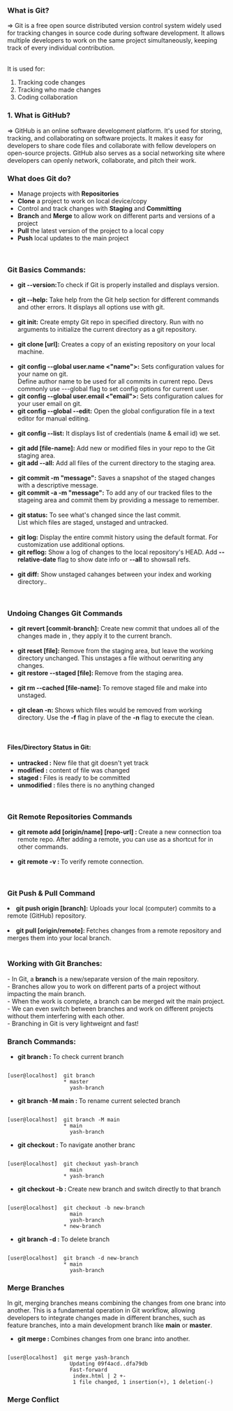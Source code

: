 <h3> What is Git? </h3>
=> Git is a free open source distributed version control system widely used for tracking changes in source code during software development. It allows multiple developers to work on the same project simultaneously, keeping track of every individual contribution. <br><br>

It is used for:
1. Tracking code changes <br>
2. Tracking who made changes <br>
3. Coding collaboration 


<h3> 1. What is GitHub? </h3>
=> GitHub is an online software development platform. It's used for storing, tracking, and collaborating on software projects. It makes it easy for developers to share code files and collaborate with fellow developers on open-source projects. GitHub also serves as a social networking site where developers can openly network, collaborate, and pitch their work.


<h3> What does Git do?</h3>
<ul>
  <li> Manage projects with <b>Repositories</b </li>
  <li> <b>Clone</b> a project to work on local device/copy </li>
  <li> Control and track changes with <b>Staging</b> and <b>Committing</b> </li>
  <li> <b>Branch</b> and <b>Merge</b> to allow work on different parts and versions of a project </li>
  <li> <b>Pull</b> the latest version of the project to a local copy </li>
  <li> <b>Push</b> local updates to the main project </li>
</ul>

<br>

<h3> Git Basics Commands:</h3>

<ul>
  <li><b>git --version:</b>To check if Git is properly installed and displays version.</li>

<br>

<li><b>git --help:</b> Take help from the Git help section for different commands and other errors. It displays all options use with git.</li>

<br>

<li><b>git init:</b> Create empty Git repo in specified directory. Run with no arguments to initialize the current directory as a git repository.</li>

<br>

<li><b> git clone [url]:</b> Creates a copy of an existing repository on your local machine.</li>

<br>

<li><b> git config --global user.name <"name">:</b> Sets configuration values for your name on git. <br> Define author name to be used for all commits in current repo. Devs commonly use ---global flag to set config options for current user.</li>
<li><b> git config --global user.email <"email">:</b> Sets configuration calues for your user email on git.</li>
<li><b> git config --global --edit:</b> Open the global configuration file in a text editor for manual editing.</li>

<br>
  
<li><b> git config --list:</b> It displays list of credentials (name & email id) we set.</li>

<br>

<li><b> git add [file-name]:</b> Add new or modified files in your repo to the Git staging area.</li>
<li><b> git add --all:</b> Add all files of the current directory to the staging area.</li>
  
<br>

<li><b> git commit -m "message":</b> Saves a snapshot of the staged changes with a descriptive message.</li>
<li><b> git commit -a -m "message":</b> To add any of our tracked files to the stageing area and commit them by providing a message to remember.</li>

<br>

<li><b> git status:</b> To see what's changed since the last commit. <br> List which files are staged, unstaged and untracked.</li>

<br>

 <li><b> git log:</b> Display the entire commit history using the default format. For customization use additional options.</li>
 <li><b> git reflog:</b> Show a log of changes to the local repository's HEAD. Add <b>--relative-date</b> flag to show date info or <b>--all</b> to showsall refs.</li>

<br>

<li><b> git diff:</b> Show unstaged cahanges between your index and working directory..</li>

</ul>

<br>

<h3> Undoing Changes Git Commands </h3>

<ul>
  <li><b> git revert [commit-branch]:</b> Create new commit that undoes all of the changes made in <commit>, they apply it to the current branch.</li>

<br>

  <li><b> git reset [file]: </b>Remove <file> from the staging area, but leave the working directory unchanged. This unstages a file without oerwriting any changes.</li>
  <li><b> git restore --staged [file]: </b>Remove <file> from the staging area.</li>

  <br>
  
  <li><b> git rm --cached [file-name]: </b>To remove staged file and make into unstaged.</li>

  <br>

  <li><b> git clean -n: </b>Shows which files would be removed from working directory. Use the <b>-f</b> flag in plave of the <b>-n</b> flag to execute the clean.</li>

</ul>

<br>

<h4> Files/Directory Status in Git: </h4>
<ul>
  <li><b>untracked :</b> New file that git doesn't yet track</li>
  <li><b>modified :</b> content of file was changed</li>
  <li><b>staged :</b> Files is ready to be committed</li>
  <li><b>unmodified :</b> files there is no anything changed</li>
</ul>

<br>

<h3> Git Remote Repositories Commands </h3>

<ul>

  <li><b> git remote add [origin/name] [repo-url] : </b>Create a new connection toa remote repo. After adding a remote, you can use <origin/name> as a shortcut for <url> in other commands.</li>
  
  <br>
  
  <li><b> git remote -v : </b>To verify remote connection.</li>

</ul>

<br>
<h3> Git Push & Pull Command </h3>

  <li><b> git push origin [branch]:</b> Uploads your local (computer) commits to a remote (GitHub) repository.</li>

  <br>

  <li><b> git pull [origin/remote]: </b>Fetches changes from a remote repository and merges them into your local branch.</li>

  <br>

</ul>



<h3> Working with Git Branches: </h3>
- In Git, a <b>branch</b> is a new/separate version of the main repository. <br>
- Branches allow you to work on different parts of a project without impacting the main branch. <br>
- When the work is complete, a branch can be merged wit the main project. <br>
- We can even switch between branches and work on different projects without them interfering with each other. <br>
- Branching in Git is very lightweignt and fast! <br>


<h3>Branch Commands: </h3>
<ul>
  <li><b> git branch : </b>To check current branch</li>
</ul>

```console

[user@localhost]  git branch
                  * master
                    yash-branch

```

<ul>
  <li><b> git branch -M main : </b>To rename current selected branch</li>
</ul>

```console

[user@localhost]  git branch -M main
                  * main
                    yash-branch

```

<ul>
  <li><b> git checkout <branch-name> : </b>To navigate another branc</li>
</ul>

```console

[user@localhost]  git checkout yash-branch
                    main
                  * yash-branch

```
<ul>
  <li><b> git checkout -b <new-branch-name> : </b>Create new branch and switch directly to that branch</li>
</ul>

```console

[user@localhost]  git checkout -b new-branch
                    main
                    yash-branch
                  * new-branch

```
<ul>
  <li><b> git branch -d <branch-name> : </b>To delete branch</li>
</ul>

```console

[user@localhost]  git branch -d new-branch
                  * main
                    yash-branch

```

<h3> Merge Branches </h3>
In git, merging branches means combining the changes from one branc into another. This is a fundamental operation in Git workflow, allowing developers to integrate changes made in different branches, such as feature branches, into a main development branch like <b>main</b> or <b>master</b>.

<ul>
  <li><b> git merge : </b>Combines changes from one branc into another.</li>
</ul>

```console

[user@localhost]  git merge yash-branch
                    Updating 09f4acd..dfa79db
                    Fast-forward
                     index.html | 2 +-
                     1 file changed, 1 insertion(+), 1 deletion(-)

```

<h3> Merge Conflict </h3>


